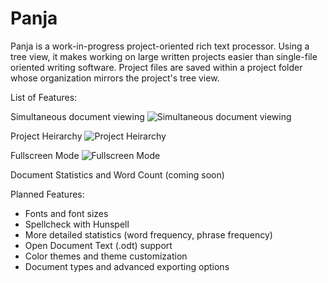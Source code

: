 # Panja
Panja is a work-in-progress project-oriented rich text processor. Using a tree view, it makes working on large written projects easier than single-file oriented writing software. Project files are saved within a project folder whose organization mirrors the project's tree view.

List of Features:

Simultaneous document viewing
![Simultaneous document viewing](http://a.pomf.se/wuyzly.png)

Project Heirarchy
![Project Heirarchy](http://a.pomf.se/ssewxl.png)

Fullscreen Mode
![Fullscreen Mode](http://a.pomf.se/upsdwg.png)

Document Statistics and Word Count (coming soon)

Planned Features:

- Fonts and font sizes
- Spellcheck with Hunspell
- More detailed statistics (word frequency, phrase frequency)
- Open Document Text (.odt) support
- Color themes and theme customization
- Document types and advanced exporting options
